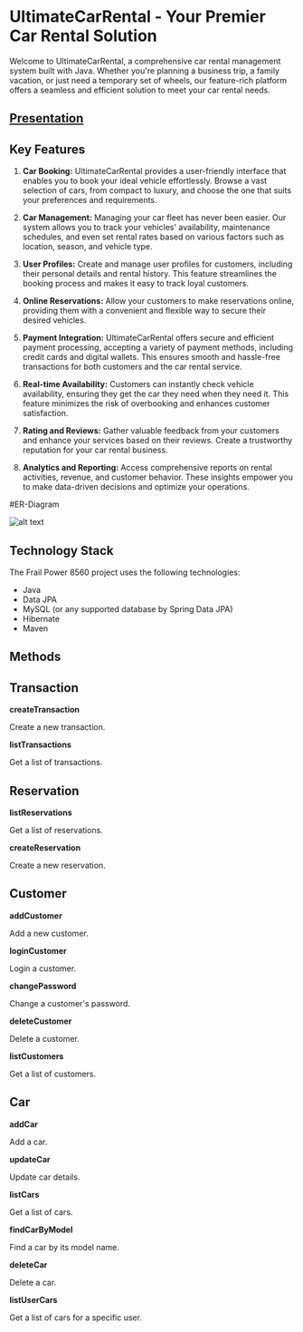 # UltimateCarRental - Your Premier Car Rental Solution

Welcome to UltimateCarRental, a comprehensive car rental management system built with Java. Whether you're planning a business trip, a family vacation, or just need a temporary set of wheels, our feature-rich platform offers a seamless and efficient solution to meet your car rental needs.

## [Presentation](https://drive.google.com/file/d/1jywtkDEu6-ptnNkF9QJQ9cZLL0O5qxBi/view?usp=sharing)

## Key Features

1. **Car Booking:** UltimateCarRental provides a user-friendly interface that enables you to book your ideal vehicle effortlessly. Browse a vast selection of cars, from compact to luxury, and choose the one that suits your preferences and requirements.

2. **Car Management:** Managing your car fleet has never been easier. Our system allows you to track your vehicles' availability, maintenance schedules, and even set rental rates based on various factors such as location, season, and vehicle type.

3. **User Profiles:** Create and manage user profiles for customers, including their personal details and rental history. This feature streamlines the booking process and makes it easy to track loyal customers.

4. **Online Reservations:** Allow your customers to make reservations online, providing them with a convenient and flexible way to secure their desired vehicles.

5. **Payment Integration:** UltimateCarRental offers secure and efficient payment processing, accepting a variety of payment methods, including credit cards and digital wallets. This ensures smooth and hassle-free transactions for both customers and the car rental service.

6. **Real-time Availability:** Customers can instantly check vehicle availability, ensuring they get the car they need when they need it. This feature minimizes the risk of overbooking and enhances customer satisfaction.

7. **Rating and Reviews:** Gather valuable feedback from your customers and enhance your services based on their reviews. Create a trustworthy reputation for your car rental business.

8. **Analytics and Reporting:** Access comprehensive reports on rental activities, revenue, and customer behavior. These insights empower you to make data-driven decisions and optimize your operations.

#ER-Diagram

![alt text](https://github.com/subir701/mucho-tent-9336/blob/main/Project/Screenshot%20(463).png)

## Technology Stack
The Frail Power 8560 project uses the following technologies:

- Java
- Data JPA
- MySQL (or any supported database by Spring Data JPA)
- Hibernate
- Maven

## Methods
## Transaction

**createTransaction**

Create a new transaction.

**listTransactions**

Get a list of transactions.

## Reservation

**listReservations**

Get a list of reservations.

**createReservation**

Create a new reservation.

## Customer

**addCustomer**

Add a new customer.

**loginCustomer**

Login a customer.

**changePassword**

Change a customer's password.

**deleteCustomer**

Delete a customer.

**listCustomers**

Get a list of customers.

## Car

**addCar**

Add a car.

**updateCar**

Update car details.

**listCars**

Get a list of cars.

**findCarByModel**

Find a car by its model name.

**deleteCar**

Delete a car.

**listUserCars**

Get a list of cars for a specific user.
